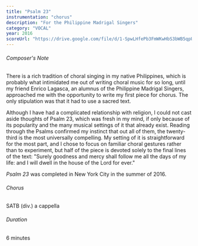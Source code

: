```yaml
---
title: "Psalm 23"
instrumentation: "chorus"
description: "For the Philippine Madrigal Singers"
category: "VOCAL"
year: 2016
scoreUrl: "https://drive.google.com/file/d/1-SpwLHfePb3FmWKwHbS3bWB5qpURdt8F/view?usp=sharing"
---
```




###### Composer's Note

There is a rich tradition of choral singing in my native Philippines, which is probably what intimidated me out of writing choral music for so long, until my friend Enrico Lagasca, an alumnus of the Philippine Madrigal Singers, approached me with the opportunity to write my first piece for chorus. The only stipulation was that it had to use a sacred text.

Although I have had a complicated relationship with religion, I could not cast aside thoughts of Psalm 23, which was fresh in my mind, if only because of its popularity and the many musical settings of it that already exist. Reading through the Psalms confirmed my instinct that out all of them, the twenty-third is the most universally compelling. My setting of it is straightforward for the most part, and I chose to focus on familiar choral gestures rather than to experiment, but half of the piece is devoted solely to the final lines of the text: "Surely goodness and mercy shall follow me all the days of my life: and I will dwell in the house of the Lord for ever."

_Psalm 23_ was completed in New York City in the summer of 2016.

###### Chorus
SATB (div.) a cappella

###### Duration
 6 minutes